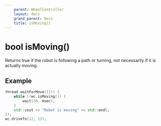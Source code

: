 ```yaml
---
    parent: WheelController
    layout: docs
    grand_parent: Docs
    title: isMoving()
---
```

# bool isMoving()
Returns true if the robot is following a path or turning, not necessarily if it is actually moving. 

## Example
```cpp
thread waitForMove([]() {
    while (!wc.isMoving()) {
        wait(20, msec);
    }
    std::cout << "Robot is moving" << std::endl;
});
wc.driveTo(12, 12);
```
